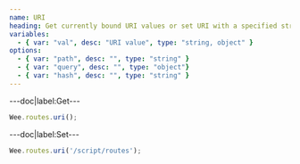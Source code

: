 ```yaml
---
name: URI
heading: Get currently bound URI values or set URI with a specified string or value object
variables:
  - { var: "val", desc: "URI value", type: "string, object" }
options:
  - { var: "path", desc: "", type: "string" }
  - { var: "query", desc: "", type: "object"}
  - { var: "hash", desc: "", type: "string" }
---
```


---doc|label:Get---

```javascript
Wee.routes.uri();
```

---doc|label:Set---

```javascript
Wee.routes.uri('/script/routes');
```